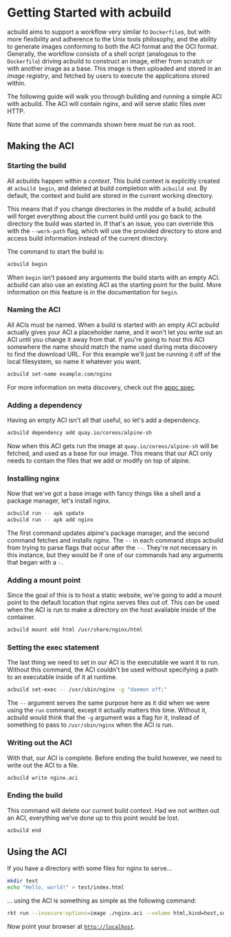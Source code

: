# Getting Started with acbuild

acbuild aims to support a workflow very similar to `Dockerfile`s, but with more
flexibility and adherence to the Unix tools philosophy, and the ability to
generate images conforming to both the ACI format and the OCI format.
Generally, the workflow consists of a shell script (analogous to the
`Dockerfile`) driving acbuild to construct an image, either from scratch or with
another image as a base. This image is then uploaded and stored in an _image
registry_, and fetched by users to execute the applications stored within.

The following guide will walk you through building and running a simple ACI
with acbuild. The ACI will contain nginx, and will serve static files over HTTP.

Note that some of the commands shown here must be run as root.

## Making the ACI

### Starting the build

All acbuilds happen within a _context_. This build context is explicitly
created at `acbuild begin`, and deleted at build completion with `acbuild end`.
By default, the context and build are stored in the current working directory.

This means that if you change directories in the middle of a build, acbuild will
forget everything about the current build until you go back to the directory
the build was started in. If that's an issue, you can override this with the
`--work-path` flag, which will use the provided directory to store and access
build information instead of the current directory.

The command to start the build is:

```bash
acbuild begin
```

When `begin` isn't passed any arguments the build starts with an empty ACI.
acbuild can also use an existing ACI as the starting point for the build.  More
information on this feature is in the documentation for `begin`.

### Naming the ACI

All ACIs must be named. When a build is started with an empty ACI acbuild
actually gives your ACI a placeholder name, and it won't let you write out an
ACI until you change it away from that. If you're going to host this ACI
somewhere the name should match the name used during meta discovery to find the
download URL. For this example we'll just be running it off of the local
filesystem, so name it whatever you want.

```bash
acbuild set-name example.com/nginx
```

For more information on meta discovery, check out the [appc
spec](https://github.com/appc/spec/blob/master/spec/discovery.md#meta-discovery).

### Adding a dependency

Having an empty ACI isn't all that useful, so let's add a dependency.

```bash
acbuild dependency add quay.io/coreos/alpine-sh
```

Now when this ACI gets run the image at `quay.io/coreos/alpine-sh` will be
fetched, and used as a base for our image. This means that our ACI only needs
to contain the files that we add or modify on top of alpine.

### Installing nginx

Now that we've got a base image with fancy things like a shell and a package
manager, let's install nginx.

```bash
acbuild run -- apk update
acbuild run -- apk add nginx
```

The first command updates alpine's package manager, and the second command
fetches and installs nginx. The `--` in each command stops acbuild from trying
to parse flags that occur after the `--`. They're not necessary in this
instance, but they would be if one of our commands had any arguments that began
with a `-`.

### Adding a mount point

Since the goal of this is to host a static website, we're going to add a mount
point to the default location that nginx serves files out of. This can be used
when the ACI is run to make a directory on the host available inside of the
container.

```bash
acbuild mount add html /usr/share/nginx/html
```

### Setting the exec statement

The last thing we need to set in our ACI is the executable we want it to run.
Without this command, the ACI couldn't be used without specifying a path to an
executable inside of it at runtime.

```bash
acbuild set-exec -- /usr/sbin/nginx -g "daemon off;"
```

The `--` argument serves the same purpose here as it did when we were using the
`run` command, except it actually matters this time. Without it, acbuild would
think that the `-g` argument was a flag for it, instead of something to pass to
`/usr/sbin/nginx` when the ACI is run.

### Writing out the ACI

With that, our ACI is complete. Before ending the build however, we need to
write out the ACI to a file.

```bash
acbuild write nginx.aci
```

### Ending the build

This command will delete our current build context. Had we not written out an
ACI, everything we've done up to this point would be lost.

```bash
acbuild end
```

## Using the ACI

If you have a directory with some files for nginx to serve...

```bash
mkdir test
echo "Hello, world!" > test/index.html
```

... using the ACI is something as simple as the following command:

```bash
rkt run --insecure-options=image ./nginx.aci --volume html,kind=host,source=/path/to/test --net=host
```

Now point your browser at [`http://localhost`](http://localhost).
